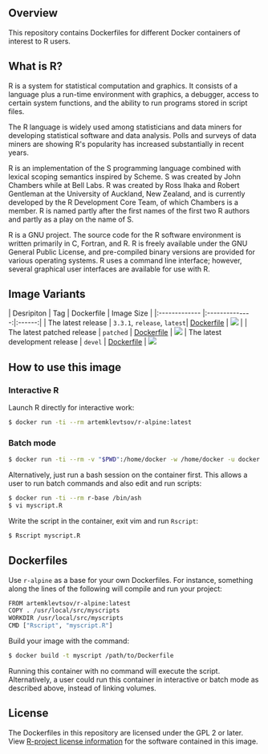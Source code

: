 ## Overview

This repository contains Dockerfiles for different Docker containers of interest to R users.

## What is R?

R is a system for statistical computation and graphics. It consists of a language plus a run-time environment with graphics, a debugger, access to certain system functions, and the ability to run programs stored in script files.

The R language is widely used among statisticians and data miners for developing statistical software and data analysis. Polls and surveys of data miners are showing R's popularity has increased substantially in recent years.

R is an implementation of the S programming language combined with lexical scoping semantics inspired by Scheme. S was created by John Chambers while at Bell Labs. R was created by Ross Ihaka and Robert Gentleman at the University of Auckland, New Zealand, and is currently developed by the R Development Core Team, of which Chambers is a member. R is named partly after the first names of the first two R authors and partly as a play on the name of S.

R is a GNU project. The source code for the R software environment is written primarily in C, Fortran, and R. R is freely available under the GNU General Public License, and pre-compiled binary versions are provided for various operating systems. R uses a command line interface; however, several graphical user interfaces are available for use with R.

## Image Variants

| Desripiton | Tag          | Dockerfile | Image Size |
|:------------- |:--------------:|:------:|
| The latest release | `3.3.1`, `release`, `latest`| [Dockerfile](https://gitlab.com/artemklevtsov/r-alpine/blob/master/release/Dockerfile) | [![](https://images.microbadger.com/badges/image/artemklevtsov/r-alpine:3.3.1.svg)](http://microbadger.com/images/artemklevtsov/r-alpine:3.3.1) |
| The latest patched release |  `patched` | [Dockerfile](https://gitlab.com/artemklevtsov/r-alpine/blob/master/patched/Dockerfile) | [![](https://images.microbadger.com/badges/image/artemklevtsov/r-alpine:patched.svg)](http://microbadger.com/images/artemklevtsov/r-alpine:patched)
| The latest development release | `devel` | [Dockerfile](https://gitlab.com/artemklevtsov/r-alpine/blob/master/devel/Dockerfile) | [![](https://images.microbadger.com/badges/image/artemklevtsov/r-alpine:devel.svg)](http://microbadger.com/images/artemklevtsov/r-alpine:devel)

## How to use this image

### Interactive R

Launch R directly for interactive work:

```bash
$ docker run -ti --rm artemklevtsov/r-alpine:latest
```

### Batch mode

```bash
$ docker run -ti --rm -v "$PWD":/home/docker -w /home/docker -u docker artemklevtsov/r-alpine:latest R CMD check .
```

Alternatively, just run a bash session on the container first. This allows a user to run batch commands and also edit and run scripts:

```bash
$ docker run -ti --rm r-base /bin/ash
$ vi myscript.R
```

Write the script in the container, exit vim and run `Rscript`:

```bash
$ Rscript myscript.R
```

## Dockerfiles

Use `r-alpine` as a base for your own Dockerfiles. For instance, something along the lines of the following will compile and run your project:

```bash
FROM artemklevtsov/r-alpine:latest
COPY . /usr/local/src/myscripts
WORKDIR /usr/local/src/myscripts
CMD ["Rscript", "myscript.R"]
```

Build your image with the command:

```bash
$ docker build -t myscript /path/to/Dockerfile
```

Running this container with no command will execute the script. Alternatively, a user could run this container in interactive or batch mode as described above, instead of linking volumes.

## License

The Dockerfiles in this repository are licensed under the GPL 2 or later. View [R-project license information](https://www.r-project.org/Licenses/) for the software contained in this image.

